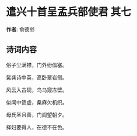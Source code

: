 # 遣兴十首呈孟兵部使君  其七

**作者**: 俞德邻

## 诗词内容

俗子尘满襟，门外纷偪塞。

髯龚诗中英，高卧翠岩侧。

风云入古砚，鸟乌窥冻壁。

似闻中馈虚，桑麻欠机织。

母氏圣且善，门闾望朝夕。

择妇要得人，在德不在色。

